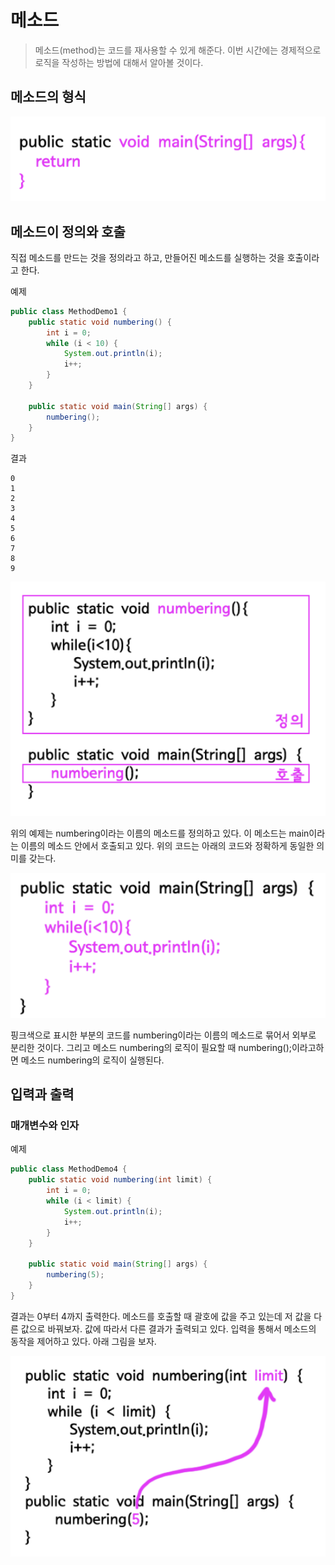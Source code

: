# 메소드

>메소드(method)는 코드를 재사용할 수 있게 해준다. 이번 시간에는 경제적으로 로직을 작성하는 방법에 대해서 알아볼 것이다.

## 메소드의 형식

<img src="photo.png">

## 메소드이 정의와 호출

직접 메소드를 만드는 것을 정의라고 하고, 만들어진 메소드를 실행하는 것을 호출이라고 한다.

예제
```java
public class MethodDemo1 {
    public static void numbering() {
        int i = 0;
        while (i < 10) {
            System.out.println(i);
            i++;
        }
    }
 
    public static void main(String[] args) {
        numbering();
    }
}
```

결과
```
0
1
2
3
4
5
6
7
8
9
```

<img src="photo2.png">

위의 예제는 numbering이라는 이름의 메소드를 정의하고 있다. 이 메소드는 main이라는 이름의 메소드 안에서 호출되고 있다. 위의 코드는 아래의 코드와 정확하게 동일한 의미를 갖는다.

<img src="photo3.png">

핑크색으로 표시한 부분의 코드를 numbering이라는 이름의 메소드로 묶어서 외부로 분리한 것이다. 그리고 메소드 numbering의 로직이 필요할 때 numbering();이라고하면 메소드 numbering의 로직이 실행된다.

## 입력과 출력

### 매개변수와 인자

예제
```java
public class MethodDemo4 {
    public static void numbering(int limit) {
        int i = 0;
        while (i < limit) {
            System.out.println(i);
            i++;
        }
    }
 
    public static void main(String[] args) {
        numbering(5);
    }
}
```

결과는 0부터 4까지 출력한다. 메소드를 호출할 때 괄호에 값을 주고 있는데 저 값을 다른 값으로 바꿔보자. 값에 따라서 다른 결과가 출력되고 있다. 입력을 통해서 메소드의 동작을 제어하고 있다. 아래 그림을 보자.

<img src="photo4.png">
